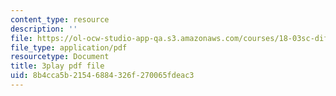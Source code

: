 ```yaml
---
content_type: resource
description: ''
file: https://ol-ocw-studio-app-qa.s3.amazonaws.com/courses/18-03sc-differential-equations-fall-2011/8b4cca5b21546884326f270065fdeac3_BniJM-ireXQ.pdf
file_type: application/pdf
resourcetype: Document
title: 3play pdf file
uid: 8b4cca5b-2154-6884-326f-270065fdeac3
---
```

